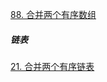 [88. 合并两个有序数组](https://leetcode-cn.com/problems/merge-sorted-array/)

##### 链表
[21. 合并两个有序链表](https://leetcode-cn.com/problems/merge-two-sorted-lists/)
